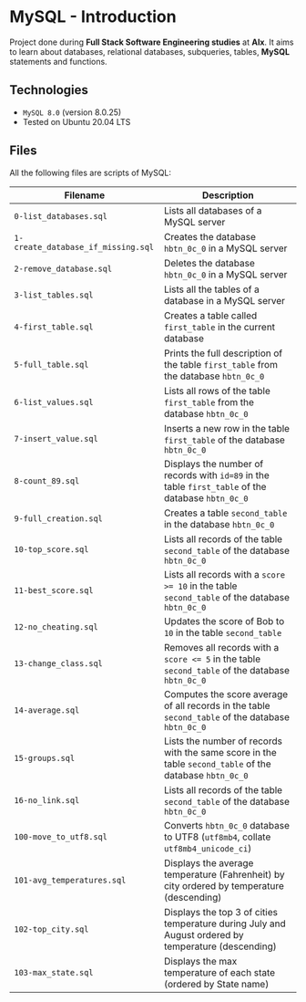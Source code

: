# MySQL - Introduction
Project done during **Full Stack Software Engineering studies** at **Alx**. It aims to learn about databases, relational databases, subqueries, tables, **MySQL** statements and functions.

## Technologies
* `MySQL 8.0` (version 8.0.25)
* Tested on Ubuntu 20.04 LTS

## Files

All the following files are scripts of MySQL:

| Filename | Description |
| -------- | ----------- |
| `0-list_databases.sql` | Lists all databases of a MySQL server |
| `1-create_database_if_missing.sql` | Creates the database `hbtn_0c_0` in a MySQL server |
| `2-remove_database.sql` | Deletes the database `hbtn_0c_0` in a MySQL server |
| `3-list_tables.sql` | Lists all the tables of a database in a MySQL server |
| `4-first_table.sql` | Creates a table called `first_table` in the current database |
| `5-full_table.sql` | Prints the full description of the table `first_table` from the database `hbtn_0c_0`  |
| `6-list_values.sql` | Lists all rows of the table `first_table` from the database `hbtn_0c_0` |
| `7-insert_value.sql` | Inserts a new row in the table `first_table` of the database `hbtn_0c_0` |
| `8-count_89.sql` | Displays the number of records with `id=89` in the table `first_table` of the database `hbtn_0c_0` |
| `9-full_creation.sql` | Creates a table `second_table` in the database `hbtn_0c_0` |
| `10-top_score.sql` | Lists all records of the table `second_table` of the database `hbtn_0c_0` |
| `11-best_score.sql` | Lists all records with a `score >= 10` in the table `second_table` of the database `hbtn_0c_0` |
| `12-no_cheating.sql` | Updates the score of Bob to `10` in the table `second_table` |
| `13-change_class.sql` | Removes all records with a `score <= 5` in the table `second_table` of the database `hbtn_0c_0` |
| `14-average.sql` | Computes the score average of all records in the table `second_table` of the database `hbtn_0c_0` |
| `15-groups.sql` | Lists the number of records with the same score in the table `second_table` of the database `hbtn_0c_0` |
| `16-no_link.sql` | Lists all records of the table `second_table` of the database `hbtn_0c_0` |
| `100-move_to_utf8.sql` | Converts `hbtn_0c_0` database to UTF8 (`utf8mb4`, collate `utf8mb4_unicode_ci`)  |
| `101-avg_temperatures.sql` | Displays the average temperature (Fahrenheit) by city ordered by temperature (descending) |
| `102-top_city.sql` | Displays the top 3 of cities temperature during July and August ordered by temperature (descending) |
| `103-max_state.sql` | Displays the max temperature of each state (ordered by State name) |
